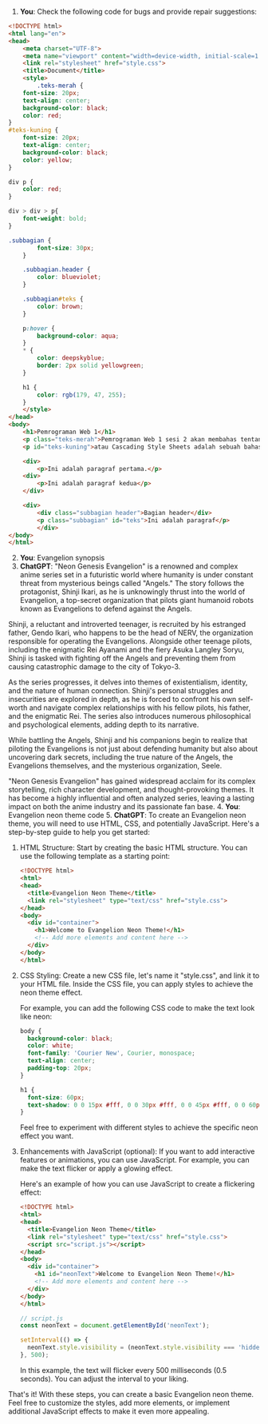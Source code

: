 1. **You**: Check the following code for bugs and provide repair suggestions: 
```html
<!DOCTYPE html>
<html lang="en">
<head>
    <meta charset="UTF-8">
    <meta name="viewport" content="width=device-width, initial-scale=1.0">
    <link rel="stylesheet" href="style.css">
    <title>Document</title>
    <style>
        .teks-merah {
    font-size: 20px;
    text-align: center;
    background-color: black;
    color: red;
}
#teks-kuning {
    font-size: 20px;
    text-align: center;
    background-color: black;
    color: yellow;
}

div p {
    color: red;
}

div > div > p{
    font-weight: bold;
}

.subbagian {
        font-size: 30px;
    }

    .subbagian.header {
        color: blueviolet;
    }

    .subbagian#teks {
        color: brown;
    }

    p:hover {
        background-color: aqua;
    }
    * {
        color: deepskyblue;
        border: 2px solid yellowgreen;
    }

    h1 {
        color: rgb(179, 47, 255);
    }
    </style>
</head>
<body>
    <h1>Pemrograman Web 1</h1>
    <p class="teks-merah">Pemrograman Web 1 sesi 2 akan membahas tentang penggunaan CSS.</p>
    <p id="teks-kuning">atau Cascading Style Sheets adalah sebuah bahasa yang digunakan untuk mengatur tampilan suatu halaman web</p>

    <div>
        <p>Ini adalah paragraf pertama.</p>
    <div>
        <p>Ini adalah paragraf kedua</p>
    </div>

    <div>
        <div class="subbagian header">Bagian header</div>
        <p class="subbagian" id="teks">Ini adalah paragraf</p>
        </div>
</body>
</html>
```
2. **You**: Evangelion synopsis
3. **ChatGPT**: "Neon Genesis Evangelion" is a renowned and complex anime series set in a futuristic world where humanity is under constant threat from mysterious beings called "Angels." The story follows the protagonist, Shinji Ikari, as he is unknowingly thrust into the world of Evangelion, a top-secret organization that pilots giant humanoid robots known as Evangelions to defend against the Angels. 

Shinji, a reluctant and introverted teenager, is recruited by his estranged father, Gendo Ikari, who happens to be the head of NERV, the organization responsible for operating the Evangelions. Alongside other teenage pilots, including the enigmatic Rei Ayanami and the fiery Asuka Langley Soryu, Shinji is tasked with fighting off the Angels and preventing them from causing catastrophic damage to the city of Tokyo-3.

As the series progresses, it delves into themes of existentialism, identity, and the nature of human connection. Shinji's personal struggles and insecurities are explored in depth, as he is forced to confront his own self-worth and navigate complex relationships with his fellow pilots, his father, and the enigmatic Rei. The series also introduces numerous philosophical and psychological elements, adding depth to its narrative.

While battling the Angels, Shinji and his companions begin to realize that piloting the Evangelions is not just about defending humanity but also about uncovering dark secrets, including the true nature of the Angels, the Evangelions themselves, and the mysterious organization, Seele.

"Neon Genesis Evangelion" has gained widespread acclaim for its complex storytelling, rich character development, and thought-provoking themes. It has become a highly influential and often analyzed series, leaving a lasting impact on both the anime industry and its passionate fan base.
4. **You**: Evangelion neon theme code
5. **ChatGPT**: To create an Evangelion neon theme, you will need to use HTML, CSS, and potentially JavaScript. Here's a step-by-step guide to help you get started:

1. HTML Structure:
   Start by creating the basic HTML structure. You can use the following template as a starting point:

   ```html
   <!DOCTYPE html>
   <html>
   <head>
     <title>Evangelion Neon Theme</title>
     <link rel="stylesheet" type="text/css" href="style.css">
   </head>
   <body>
     <div id="container">
       <h1>Welcome to Evangelion Neon Theme!</h1>
       <!-- Add more elements and content here -->
     </div>
   </body>
   </html>
   ```

2. CSS Styling:
   Create a new CSS file, let's name it "style.css", and link it to your HTML file. Inside the CSS file, you can apply styles to achieve the neon theme effect.

   For example, you can add the following CSS code to make the text look like neon:

   ```css
   body {
     background-color: black;
     color: white;
     font-family: 'Courier New', Courier, monospace;
     text-align: center;
     padding-top: 20px;
   }

   h1 {
     font-size: 60px;
     text-shadow: 0 0 15px #fff, 0 0 30px #fff, 0 0 45px #fff, 0 0 60px #00ff00, 0 0 75px #00ff00, 0 0 90px #00ff00, 0 0 105px #00ff00, 0 0 120px #00ff00, 0 0 135px #00ff00;
   }
   ```

   Feel free to experiment with different styles to achieve the specific neon effect you want.

3. Enhancements with JavaScript (optional):
   If you want to add interactive features or animations, you can use JavaScript. For example, you can make the text flicker or apply a glowing effect.

   Here's an example of how you can use JavaScript to create a flickering effect:

   ```html
   <!DOCTYPE html>
   <html>
   <head>
     <title>Evangelion Neon Theme</title>
     <link rel="stylesheet" type="text/css" href="style.css">
     <script src="script.js"></script>
   </head>
   <body>
     <div id="container">
       <h1 id="neonText">Welcome to Evangelion Neon Theme!</h1>
       <!-- Add more elements and content here -->
     </div>
   </body>
   </html>
   ```

   ```javascript
   // script.js
   const neonText = document.getElementById('neonText');

   setInterval(() => {
     neonText.style.visibility = (neonText.style.visibility === 'hidden') ? 'visible' : 'hidden';
   }, 500);
   ```

   In this example, the text will flicker every 500 milliseconds (0.5 seconds). You can adjust the interval to your liking.

That's it! With these steps, you can create a basic Evangelion neon theme. Feel free to customize the styles, add more elements, or implement additional JavaScript effects to make it even more appealing.
